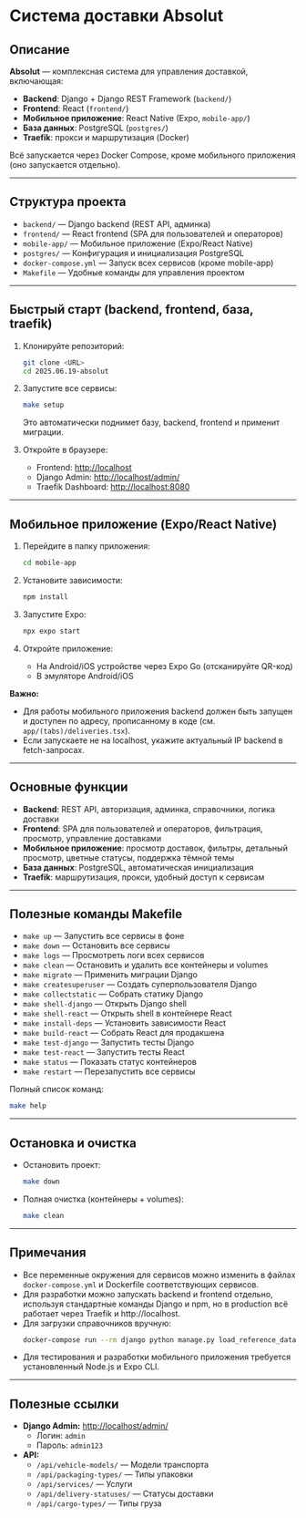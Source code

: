 # Система доставки Absolut

## Описание

**Absolut** — комплексная система для управления доставкой, включающая:
- **Backend**: Django + Django REST Framework (`backend/`)
- **Frontend**: React (`frontend/`)
- **Мобильное приложение**: React Native (Expo, `mobile-app/`)
- **База данных**: PostgreSQL (`postgres/`)
- **Traefik**: прокси и маршрутизация (Docker)

Всё запускается через Docker Compose, кроме мобильного приложения (оно запускается отдельно).

---

## Структура проекта

- `backend/` — Django backend (REST API, админка)
- `frontend/` — React frontend (SPA для пользователей и операторов)
- `mobile-app/` — Мобильное приложение (Expo/React Native)
- `postgres/` — Конфигурация и инициализация PostgreSQL
- `docker-compose.yml` — Запуск всех сервисов (кроме mobile-app)
- `Makefile` — Удобные команды для управления проектом

---

## Быстрый старт (backend, frontend, база, traefik)

1. Клонируйте репозиторий:
   ```bash
   git clone <URL>
   cd 2025.06.19-absolut
   ```

2. Запустите все сервисы:
   ```bash
   make setup
   ```
   Это автоматически поднимет базу, backend, frontend и применит миграции.

3. Откройте в браузере:
   - Frontend: [http://localhost](http://localhost)
   - Django Admin: [http://localhost/admin/](http://localhost/admin/)
   - Traefik Dashboard: [http://localhost:8080](http://localhost:8080)

---

## Мобильное приложение (Expo/React Native)

1. Перейдите в папку приложения:
   ```bash
   cd mobile-app
   ```

2. Установите зависимости:
   ```bash
   npm install
   ```

3. Запустите Expo:
   ```bash
   npx expo start
   ```

4. Откройте приложение:
   - На Android/iOS устройстве через Expo Go (отсканируйте QR-код)
   - В эмуляторе Android/iOS

**Важно:**
- Для работы мобильного приложения backend должен быть запущен и доступен по адресу, прописанному в коде (см. `app/(tabs)/deliveries.tsx`).
- Если запускаете не на localhost, укажите актуальный IP backend в fetch-запросах.

---

## Основные функции

- **Backend**: REST API, авторизация, админка, справочники, логика доставки
- **Frontend**: SPA для пользователей и операторов, фильтрация, просмотр, управление доставками
- **Мобильное приложение**: просмотр доставок, фильтры, детальный просмотр, цветные статусы, поддержка тёмной темы
- **База данных**: PostgreSQL, автоматическая инициализация
- **Traefik**: маршрутизация, прокси, удобный доступ к сервисам

---

## Полезные команды Makefile

- `make up` — Запустить все сервисы в фоне
- `make down` — Остановить все сервисы
- `make logs` — Просмотреть логи всех сервисов
- `make clean` — Остановить и удалить все контейнеры и volumes
- `make migrate` — Применить миграции Django
- `make createsuperuser` — Создать суперпользователя Django
- `make collectstatic` — Собрать статику Django
- `make shell-django` — Открыть Django shell
- `make shell-react` — Открыть shell в контейнере React
- `make install-deps` — Установить зависимости React
- `make build-react` — Собрать React для продакшена
- `make test-django` — Запустить тесты Django
- `make test-react` — Запустить тесты React
- `make status` — Показать статус контейнеров
- `make restart` — Перезапустить все сервисы

Полный список команд:
```bash
make help
```

---

## Остановка и очистка

- Остановить проект:
  ```bash
  make down
  ```
- Полная очистка (контейнеры + volumes):
  ```bash
  make clean
  ```

---

## Примечания

- Все переменные окружения для сервисов можно изменить в файлах `docker-compose.yml` и Dockerfile соответствующих сервисов.
- Для разработки можно запускать backend и frontend отдельно, используя стандартные команды Django и npm, но в production всё работает через Traefik и http://localhost.
- Для загрузки справочников вручную:
  ```bash
  docker-compose run --rm django python manage.py load_reference_data
  ```
- Для тестирования и разработки мобильного приложения требуется установленный Node.js и Expo CLI.

---

## Полезные ссылки

- **Django Admin:** [http://localhost/admin/](http://localhost/admin/)
  - Логин: `admin`
  - Пароль: `admin123`
- **API:**
  - `/api/vehicle-models/` — Модели транспорта
  - `/api/packaging-types/` — Типы упаковки
  - `/api/services/` — Услуги
  - `/api/delivery-statuses/` — Статусы доставки
  - `/api/cargo-types/` — Типы груза